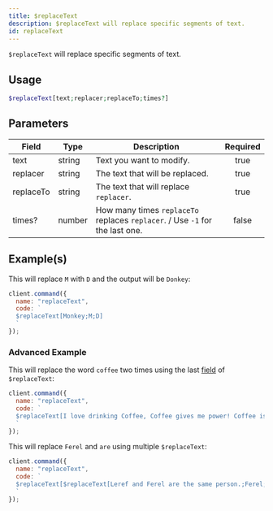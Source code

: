 ```yaml
---
title: $replaceText
description: $replaceText will replace specific segments of text.
id: replaceText
---
```


`$replaceText` will replace specific segments of text.

## Usage

```php
$replaceText[text;replacer;replaceTo;times?]
```

## Parameters

| Field     | Type   | Description                                                                  | Required |
| --------- | ------ | ---------------------------------------------------------------------------- | :------: |
| text      | string | Text you want to modify.                                                     |   true   |
| replacer  | string | The text that will be replaced.                                              |   true   |
| replaceTo | string | The text that will replace `replacer`.                                       |   true   |
| times?    | number | How many times `replaceTo` replaces `replacer`. / Use `-1` for the last one. |  false   |

## Example(s)

This will replace `M` with `D` and the output will be `Donkey`:

```javascript
client.command({
  name: "replaceText",
  code: `
  $replaceText[Monkey;M;D]
  `
});
```

### Advanced Example

This will replace the word `coffee` two times using the last [field](#parameters) of `$replaceText`:

```javascript
client.command({
  name: "replaceText",
  code: `
  $replaceText[I love drinking Coffee, Coffee gives me power! Coffee is bad for my health.;Coffee;orange juice;2]
  `
});
```

This will replace `Ferel` and `are` using multiple `$replaceText`:

```javascript
client.command({
  name: "replaceText",
  code: `
  $replaceText[$replaceText[Leref and Ferel are the same person.;Ferel;Ayaka];are;are not]
  `
});
```

